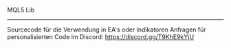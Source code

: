 MQL5 Lib
*************************************

Sourcecode für die Verwendung in EA's oder Indikatoren
Anfragen für personalisierten Code im Discord: https://discord.gg/T9KhE9kYjU
